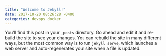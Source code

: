 ```yaml
---
title: "Welcome to Jekyll!"
date: 2017-10-20 08:26:28 -0400
categories: devops docker
---
```

You’ll find this post in your `_posts` directory. Go ahead and edit it and re-build the site to see your changes. You can rebuild the site in many different ways, but the most common way is to run `jekyll serve`, which launches a web server and auto-regenerates your site when a file is updated.
